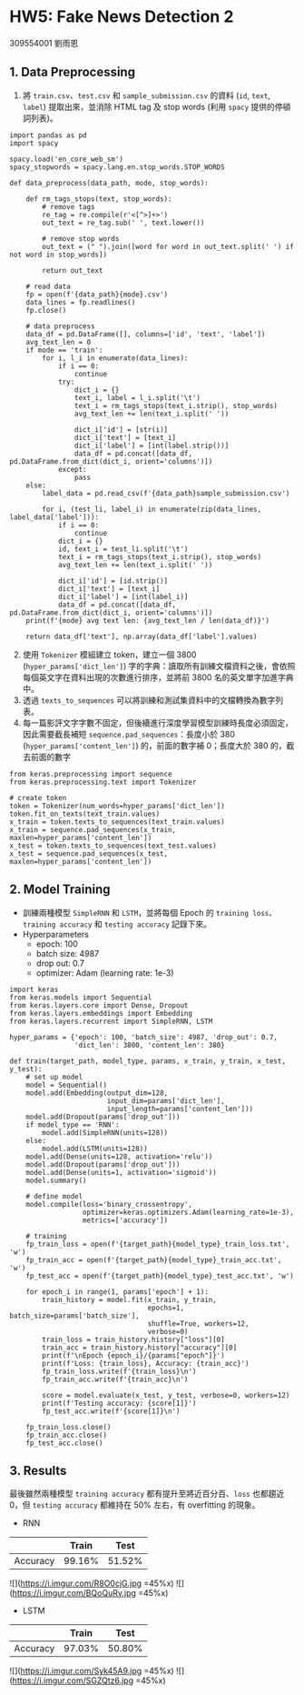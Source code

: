 # HW5: Fake News Detection 2

309554001 劉雨恩

## 1. Data Preprocessing

1. 將 `train.csv`、`test.csv` 和 `sample_submission.csv` 的資料 (`id`, `text`, `label`) 提取出來，並消除 HTML tag 及 stop words (利用 `spacy` 提供的停頓詞列表)。
```python=
import pandas as pd
import spacy

spacy.load('en_core_web_sm')
spacy_stopwords = spacy.lang.en.stop_words.STOP_WORDS

def data_preprocess(data_path, mode, stop_words):

    def rm_tags_stops(text, stop_words):
        # remove tags
        re_tag = re.compile(r'<[^>]+>')
        out_text = re_tag.sub(' ', text.lower())

        # remove stop words
        out_text = (" ").join([word for word in out_text.split(' ') if not word in stop_words])

        return out_text

    # read data
    fp = open(f'{data_path}{mode}.csv')
    data_lines = fp.readlines()
    fp.close()

    # data preprocess
    data_df = pd.DataFrame([], columns=['id', 'text', 'label'])
    avg_text_len = 0
    if mode == 'train':
        for i, l_i in enumerate(data_lines):
            if i == 0:
                continue
            try:
                dict_i = {}
                text_i, label = l_i.split('\t')
                text_i = rm_tags_stops(text_i.strip(), stop_words)
                avg_text_len += len(text_i.split(' '))

                dict_i['id'] = [str(i)]
                dict_i['text'] = [text_i]
                dict_i['label'] = [int(label.strip())]
                data_df = pd.concat([data_df, pd.DataFrame.from_dict(dict_i, orient='columns')])
            except:
                pass
    else:
        label_data = pd.read_csv(f'{data_path}sample_submission.csv')

        for i, (test_li, label_i) in enumerate(zip(data_lines, label_data['label'])):
            if i == 0:
                continue
            dict_i = {}
            id, text_i = test_li.split('\t')
            text_i = rm_tags_stops(text_i.strip(), stop_words)
            avg_text_len += len(text_i.split(' '))

            dict_i['id'] = [id.strip()]
            dict_i['text'] = [text_i]
            dict_i['label'] = [int(label_i)]
            data_df = pd.concat([data_df, pd.DataFrame.from_dict(dict_i, orient='columns')])
    print(f'{mode} avg text len: {avg_text_len / len(data_df)}')

    return data_df['text'], np.array(data_df['label'].values)
```
2. 使用 `Tokenizer` 模組建立 token，建立一個 3800 (`hyper_params['dict_len']`) 字的字典：讀取所有訓練文檔資料之後，會依照每個英文字在資料出現的次數進行排序，並將前 3800 名的英文單字加進字典中。
3. 透過 `texts_to_sequences` 可以將訓練和測試集資料中的文檔轉換為數字列表。
4. 每一篇影評文字字數不固定，但後續進行深度學習模型訓練時長度必須固定，因此需要截長補短 `sequence.pad_sequences`：長度小於 380 (`hyper_params['content_len']`) 的，前面的數字補 0；長度大於 380 的，截去前面的數字

```python=
from keras.preprocessing import sequence
from keras.preprocessing.text import Tokenizer

# create token
token = Tokenizer(num_words=hyper_params['dict_len'])
token.fit_on_texts(text_train.values)
x_train = token.texts_to_sequences(text_train.values)
x_train = sequence.pad_sequences(x_train, maxlen=hyper_params['content_len'])
x_test = token.texts_to_sequences(text_test.values)
x_test = sequence.pad_sequences(x_test, maxlen=hyper_params['content_len'])
```

## 2. Model Training

- 訓練兩種模型 `SimpleRNN` 和 `LSTM`，並將每個 Epoch 的 `training loss`、`training accuracy` 和 `testing accuracy` 記錄下來。
- Hyperparameters
    - epoch: 100
    - batch size: 4987
    - drop out: 0.7
    - optimizer: Adam (learning rate: 1e-3)

```python=
import keras
from keras.models import Sequential
from keras.layers.core import Dense, Dropout
from keras.layers.embeddings import Embedding
from keras.layers.recurrent import SimpleRNN, LSTM

hyper_params = {'epoch': 100, 'batch_size': 4987, 'drop_out': 0.7,
                'dict_len': 3800, 'content_len': 380}

def train(target_path, model_type, params, x_train, y_train, x_test, y_test):
    # set up model
    model = Sequential()
    model.add(Embedding(output_dim=128,
                        input_dim=params['dict_len'],
                        input_length=params['content_len']))
    model.add(Dropout(params['drop_out']))
    if model_type == 'RNN':
        model.add(SimpleRNN(units=128))
    else:
        model.add(LSTM(units=128))
    model.add(Dense(units=128, activation='relu'))
    model.add(Dropout(params['drop_out']))
    model.add(Dense(units=1, activation='sigmoid'))
    model.summary()

    # define model
    model.compile(loss='binary_crossentropy',
                  optimizer=keras.optimizers.Adam(learning_rate=1e-3),
                  metrics=['accuracy'])

    # training
    fp_train_loss = open(f'{target_path}{model_type}_train_loss.txt', 'w')
    fp_train_acc = open(f'{target_path}{model_type}_train_acc.txt', 'w')
    fp_test_acc = open(f'{target_path}{model_type}_test_acc.txt', 'w')

    for epoch_i in range(1, params['epoch'] + 1):
        train_history = model.fit(x_train, y_train,
                                  epochs=1, batch_size=params['batch_size'],
                                  shuffle=True, workers=12,
                                  verbose=0)
        train_loss = train_history.history["loss"][0]
        train_acc = train_history.history["accuracy"][0]
        print(f'\nEpoch {epoch_i}/{params["epoch"]}')
        print(f'Loss: {train_loss}, Accuracy: {train_acc}')
        fp_train_loss.write(f'{train_loss}\n')
        fp_train_acc.write(f'{train_acc}\n')

        score = model.evaluate(x_test, y_test, verbose=0, workers=12)
        print(f'Testing accuracy: {score[1]}')
        fp_test_acc.write(f'{score[1]}\n')

    fp_train_loss.close()
    fp_train_acc.close()
    fp_test_acc.close()
```

## 3. Results

最後雖然兩種模型 `training accuracy` 都有提升至將近百分百、`loss`  也都趨近 0，但 `testing accuracy` 都維持在 50% 左右，有 overfitting 的現象。

- RNN

|          | Train  | Test   |
| -------- | ------ | ------ |
| Accuracy | 99.16% | 51.52% |

![](https://i.imgur.com/R8O0cjG.jpg =45%x) ![](https://i.imgur.com/BQoQuRv.jpg =45%x)

- LSTM

|          | Train  | Test   |
| -------- | ------ | ------ |
| Accuracy | 97.03% | 50.80% |

![](https://i.imgur.com/Syk45A9.jpg =45%x) ![](https://i.imgur.com/SGZQtz6.jpg =45%x)

